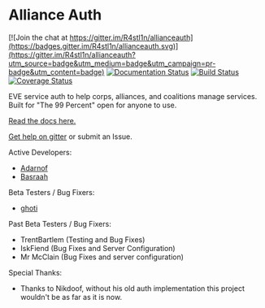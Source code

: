 Alliance Auth
============

[![Join the chat at https://gitter.im/R4stl1n/allianceauth](https://badges.gitter.im/R4stl1n/allianceauth.svg)](https://gitter.im/R4stl1n/allianceauth?utm_source=badge&utm_medium=badge&utm_campaign=pr-badge&utm_content=badge)
[![Documentation Status](https://readthedocs.org/projects/allianceauth/badge/?version=latest)](http://allianceauth.readthedocs.io/?badge=latest)
[![Build Status](https://travis-ci.org/allianceauth/allianceauth.svg?branch=master)](https://travis-ci.org/allianceauth/allianceauth)
[![Coverage Status](https://coveralls.io/repos/github/allianceauth/allianceauth/badge.svg?branch=master)](https://coveralls.io/github/allianceauth/allianceauth?branch=master)


EVE service auth to help corps, alliances, and coalitions manage services.
Built for "The 99 Percent" open for anyone to use.

[Read the docs here.](http://allianceauth.rtfd.io)

[Get help on gitter](https://gitter.im/R4stl1n/allianceauth) or submit an Issue.


Active Developers:

 - [Adarnof](https://github.com/Adarnof)
 - [Basraah](https://github.com/basraah)


Beta Testers / Bug Fixers:

 - [ghoti](https://github.com/ghoti)


Past Beta Testers / Bug Fixers:

- TrentBartlem (Testing and Bug Fixes)
- IskFiend (Bug Fixes and Server Configuration)
- Mr McClain (Bug Fixes and server configuration)

Special Thanks:

- Thanks to Nikdoof, without his old auth implementation this project wouldn't be as far as it is now.
